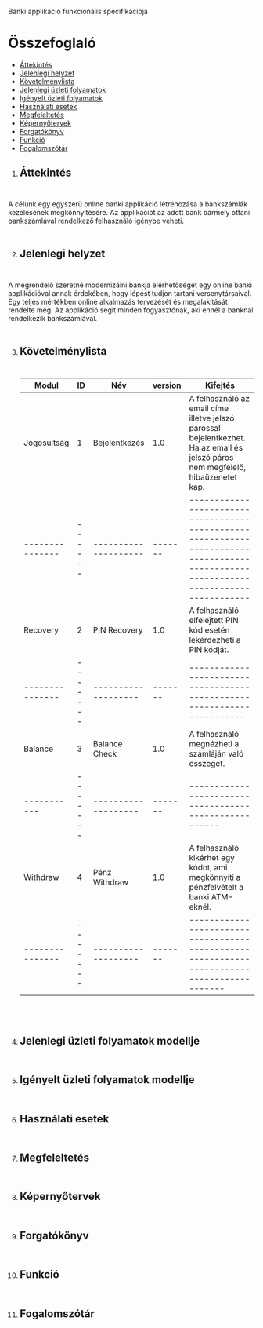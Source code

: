 Banki applikáció funkcionális specifikációja<br>

# Összefoglaló
- [Áttekintés](#áttekintés)
- [Jelenlegi helyzet](#jelenlegi-helyzet)
- [Követelménylista](#követelménylista)
- [Jelenlegi üzleti folyamatok](#igényelt-üzleti-folyamatok-modellje)
- [Igényelt üzleti folyamatok](#igényelt-üzleti-folyamatok-modellje)
- [Használati esetek](#használati-esetek)
- [Megfeleltetés](#megfeleltetés)
- [Képernyőtervek](#képernyőtervek)
- [Forgatókönyv](#forgatókönyv)
- [Funkció](#funkció)
- [Fogalomszótár](#fogalomszótár)



1. ## Áttekintés<br><br>

A célunk egy egyszerű online banki applikáció létrehozása a bankszámlák kezelésének megkönnyítésére. Az applikációt az adott bank bármely ottani bankszámlával rendelkező felhasználó igénybe veheti. <br><br>

2. ## Jelenlegi helyzet<br><br>

A megrendelő szeretné modernizálni bankja elérhetőségét egy online banki applikációval annak érdekében, hogy lépést tudjon tartani versenytársaival.
Egy teljes mértékben online alkalmazás tervezését és megalakítását rendelte meg. Az applikáció segít minden fogyasztónak, aki ennél a banknál rendelkezik
bankszámlával.<br><br>

3. ## Követelménylista<br><br>

    |   Modul   |   ID  |   Név |   version |   Kifejtés    |
    |-----------|-------|-------|-----------|---------------|
    |   Jogosultság |   1  |    Bejelentkezés   |   1.0 |   A felhasználó az email címe illetve jelszó párossal bejelentkezhet. Ha az email és jelszó páros nem megfelelő, hibaüzenetet kap. |
    |---------------|------|--------------------|-------|------------------------------------------------------------------------------------------------------------------------------------|
    |   Recovery    |   2   |   PIN Recovery    |   1.0 |   A felhasználó elfelejtett PIN kód esetén lekérdezheti a PIN kódját. |
    |---------------|-------|-------------------|-------|-----------------------------------------------------------------------|
    |   Balance |   3   |   Balance Check   |   1.0 |   A felhasználó megnézheti a számláján való összeget.|
    |-----------|-------|-------------------|-------|------------------------------------------------------|
    |   Withdraw    |   4   |   Pénz Withdraw   |   1.0 |   A felhasználó kikérhet egy kódot, ami megkönnyíti a pénzfelvételt a banki ATM-eknél.    |
    |---------------|-------|-------------------|-------|-------------------------------------------------------------------------------------------|


<br><br>

4. ## Jelenlegi üzleti folyamatok modellje<br><br>

5. ## Igényelt üzleti folyamatok modellje<br><br>

6. ## Használati esetek<br><br>

7. ## Megfeleltetés<br><br>

8. ## Képernyőtervek<br><br>

9. ## Forgatókönyv<br><br>

10. ## Funkció<br><br>

11. ## Fogalomszótár<br><br>